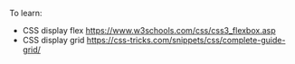 

To learn:
- CSS display flex
https://www.w3schools.com/css/css3_flexbox.asp
- CSS display grid
https://css-tricks.com/snippets/css/complete-guide-grid/
